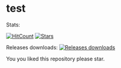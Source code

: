 # test

Stats:

[![HitCount](http://hits.dwyl.com/RickProg/test.svg)](http://hits.dwyl.com/RickProg/test)  [![Stars](https://img.shields.io/github/stars/RickProg/test?style=social)](https://github.com/RickProg/test)

Releases downloads: [![Releases downloads](https://img.shields.io/github/downloads/RickProg/test/total)]()

You you liked this repository please star.  

